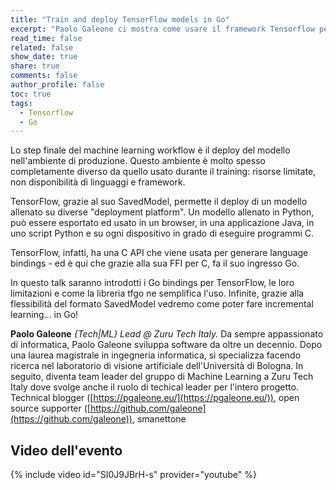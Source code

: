 ```yaml
---
title: "Train and deploy TensorFlow models in Go"
excerpt: "Paolo Galeone ci mostra come usare il framework Tensorflow per allenare e mettere in produzione i nostri modelli"
read_time: false
related: false
show_date: true
share: true
comments: false
author_profile: false
toc: true
tags:
  - Tensorflow
  - Go
---
```


Lo step finale del machine learning workflow è il deploy del modello nell'ambiente di produzione. Questo ambiente è molto spesso completamente diverso da quello usato durante il training: risorse limitate, non disponibilità di linguaggi e framework.

TensorFlow, grazie al suo SavedModel, permette il deploy di un modello allenato su diverse "deployment platform". Un modello allenato in Python, può essere esportato ed usato in un browser, in una applicazione Java, in uno script Python e su ogni dispositivo in grado di eseguire programmi C.

TensorFlow, infatti, ha una C API che viene usata per generare language bindings - ed è qui che grazie alla sua FFI per C, fa il suo ingresso Go.

In questo talk saranno introdotti i Go bindings per TensorFlow, le loro limitazioni e come la libreria tfgo ne semplifica l'uso. Infinite, grazie alla flessibilità del formato SavedModel vedremo come poter fare incremental learning... in Go!

**Paolo Galeone** *{Tech\|ML} Lead @ Zuru Tech Italy.*
Da sempre appassionato di informatica, Paolo Galeone sviluppa software da oltre un decennio. Dopo una laurea magistrale in ingegneria informatica, si specializza facendo ricerca nel laboratorio di visione artificiale dell'Università di Bologna. In seguito, diventa team leader del gruppo di Machine Learning a Zuru Tech Italy dove svolge anche il ruolo di techical leader per l'intero progetto. Technical blogger ([https://pgaleone.eu/](https://pgaleone.eu/)), open source supporter ([https://github.com/galeone](https://github.com/galeone)), smanettone

## Video dell'evento

{% include video id="SI0J9JBrH-s" provider="youtube" %}